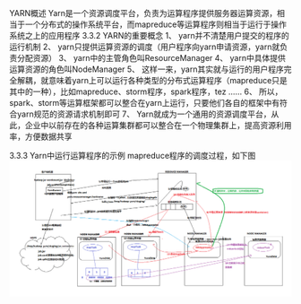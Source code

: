 YARN概述
Yarn是一个资源调度平台，负责为运算程序提供服务器运算资源，相当于一个分布式的操作系统平台，而mapreduce等运算程序则相当于运行于操作系统之上的应用程序
3.3.2 YARN的重要概念
1、	yarn并不清楚用户提交的程序的运行机制
2、	yarn只提供运算资源的调度（用户程序向yarn申请资源，yarn就负责分配资源）
3、	yarn中的主管角色叫ResourceManager
4、	yarn中具体提供运算资源的角色叫NodeManager
5、	这样一来，yarn其实就与运行的用户程序完全解耦，就意味着yarn上可以运行各种类型的分布式运算程序（mapreduce只是其中的一种），比如mapreduce、storm程序，spark程序，tez ……
6、	所以，spark、storm等运算框架都可以整合在yarn上运行，只要他们各自的框架中有符合yarn规范的资源请求机制即可
7、	Yarn就成为一个通用的资源调度平台，从此，企业中以前存在的各种运算集群都可以整合在一个物理集群上，提高资源利用率，方便数据共享

3.3.3 Yarn中运行运算程序的示例
mapreduce程序的调度过程，如下图
![image](Hadoop/Yarn/images/MR调度过程.png)